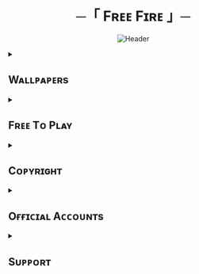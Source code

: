 <h1 align="center">
    ─「 Fʀᴇᴇ Fɪʀᴇ 」─
</h1>
<div align="center">

![Header](https://github.com/AL3X-Github/FreeFire/blob/main/Resources/Header.png)

</div>

<details>
<summary><h2><b>Wᴀʟʟᴘᴀᴘᴇʀs</b></h2></summary>

<details>
ㅤ<summary><h3>Aʟʟ</h3></summary>
  
 > Just Tap To Download.

![1](https://freefiremobile-a.akamaihd.net/common/web_event/official2.ff.garena.all/img/20228/0e89beb84e7215a668631021ec47b2a3.jpg)

![2](https://freefiremobile-a.akamaihd.net/common/web_event/official2.ff.garena.all/img/20228/9d559ef5e41902ec0a58486d024f0cc2.jpg)

![3](https://freefiremobile-a.akamaihd.net/common/web_event/official2.ff.garena.all/img/20228/05d080ad04933bb7df903fe8b71b4c5b.jpg)

![4](https://freefiremobile-a.akamaihd.net/common/web_event/official2.ff.garena.all/img/20228/4660cdb1313984fb9ae2e593e51578ee.jpg)

![5](https://freefiremobile-a.akamaihd.net/common/web_event/official2.ff.garena.all/img/20228/afb93df893e61e08cf5d6be605d5df18.jpg)

![6](https://freefiremobile-a.akamaihd.net/common/web_event/official2.ff.garena.all/img/20228/496b4ee86871c4873fc1fa41b8bf53b4.jpg)

![FF](https://freefiremobile-a.akamaihd.net/common/web_event/official2.ff.garena.all/img/20228/fb6310a37c83359441f919ea82cf94d0.jpg)

![7](https://freefiremobile-a.akamaihd.net/common/web_event/official2.ff.garena.all/img/20228/944f7fd2fb428f2f9fc66934a077b21d.jpg)

![8](https://freefiremobile-a.akamaihd.net/common/web_event/official2.ff.garena.all/img/20228/890eb934584eb4ab345ed28f6a2465d1.jpg)

![9](https://freefiremobile-a.akamaihd.net/common/web_event/official2.ff.garena.all/img/20228/6b21be99d9101e7b53dc31c426496d74.jpg)

![10](https://freefiremobile-a.akamaihd.net/common/web_event/official2.ff.garena.all/img/20228/50d44b455b05afcf3e6c75b44d43604a.jpg)

![11](https://freefiremobile-a.akamaihd.net/common/web_event/official2.ff.garena.all/img/20228/cfdbba2383de959df30acc66ce5c0f27.jpg)

![12](https://freefiremobile-a.akamaihd.net/common/web_event/official2.ff.garena.all/img/20228/3a5e7902ba6c8bd437f3dbd9c8595720.jpg)

![13](https://freefiremobile-a.akamaihd.net/common/web_event/official2.ff.garena.all/img/20228/98726cc0c4db9604c8ebd3b22e448ad0.jpg)

![14](https://freefiremobile-a.akamaihd.net/common/web_event/official2.ff.garena.all/img/20228/c25b3b5dde32376ba74d1a16f2a497a1.jpg)

![15](https://freefiremobile-a.akamaihd.net/common/web_event/official2.ff.garena.all/img/20228/7f151167d8d7307d10504c2d6bd33e4a.jpg)

![16](https://freefiremobile-a.akamaihd.net/common/web_event/official2.ff.garena.all/img/20228/6f9a5fac7a6946d2d7fdf52fb61bebdc.jpg)

![17](https://freefiremobile-a.akamaihd.net/common/web_event/official2.ff.garena.all/img/20228/841d36cd54abf477d1e7ba60607e82e1.jpg)

![18](https://freefiremobile-a.akamaihd.net/common/web_event/official2.ff.garena.all/img/20228/8acf58d4741c9d63588bf0f69da31ea5.jpg)

![19](https://freefiremobile-a.akamaihd.net/common/web_event/official2.ff.garena.all/img/20228/eb1df6b57997fec0c4ec81648e744db2.jpg)

![20](https://freefiremobile-a.akamaihd.net/common/web_event/official2.ff.garena.all/img/20228/4a9a7338a467308315401ac84e77d782.jpg)

![21](https://freefiremobile-a.akamaihd.net/common/web_event/official2.ff.garena.all/img/20228/d9a9d90872601093a2a8d721e07b3ecc.jpg)

![22](https://freefiremobile-a.akamaihd.net/common/web_event/official2.ff.garena.all/img/20228/720a210bffb3f344eb9fde9f01660349.jpg)

![23](https://freefiremobile-a.akamaihd.net/common/web_event/official2.ff.garena.all/img/20228/df763ed6b8aa1e92b22d52920c6f02d5.jpg)

![24](https://freefiremobile-a.akamaihd.net/common/web_event/official2.ff.garena.all/img/20228/a2c7b63b4eb1f42670ab71b9a8bfdeb4.jpg)

![25](https://freefiremobile-a.akamaihd.net/common/web_event/official2.ff.garena.all/img/20228/6feede3ed3f88a1b734afeb968c7f79d.jpg)

![26](https://freefiremobile-a.akamaihd.net/common/web_event/official2.ff.garena.all/img/20228/580651e41dc04acd8d5ebde7dd195b5b.jpg)

![27](https://freefiremobile-a.akamaihd.net/common/web_event/official2.ff.garena.all/img/20228/0d427aa03c396a5b24d83c98952477c7.jpg)

![28](https://freefiremobile-a.akamaihd.net/common/web_event/official2.ff.garena.all/img/20228/d2d7506204b1a48c96431972317f65fd.jpg)

![29](https://freefiremobile-a.akamaihd.net/common/web_event/official2.ff.garena.all/img/20228/2a5625ae7c80d8f96a07fbb77dabacf1.jpg)

![30](https://freefiremobile-a.akamaihd.net/common/web_event/official2.ff.garena.all/img/20228/b8e115f711db784d4642faa190743843.jpg)

![31](https://freefiremobile-a.akamaihd.net/common/web_event/official2.ff.garena.all/img/20228/ce175bb3aa92b876fa979fdb26568134.jpg)

![32](https://freefiremobile-a.akamaihd.net/common/web_event/official2.ff.garena.all/img/20228/d0ce53bd10add290b7829d05112d0b59.jpg)

![33](https://freefiremobile-a.akamaihd.net/common/web_event/official2.ff.garena.all/img/20228/42e3bbf28d6eabc1acde958b950e9460.jpg)

![34](https://freefiremobile-a.akamaihd.net/common/web_event/official2.ff.garena.all/img/20228/b6adf3b3f08505ad211054167003a35c.jpg)

![35](https://freefiremobile-a.akamaihd.net/common/web_event/official2.ff.garena.all/img/20228/074b934851d22c4acf4c9158385a9069.jpg)

![36](https://freefiremobile-a.akamaihd.net/common/web_event/official2.ff.garena.all/img/20228/5f8e31182553d975284bc213280324b4.jpg)

![37](https://freefiremobile-a.akamaihd.net/common/web_event/official2.ff.garena.all/img/20228/1add22f1662299b1b00eee2078eb82c7.jpg)

![38](https://freefiremobile-a.akamaihd.net/common/web_event/official2.ff.garena.all/img/20228/b5bff60b2f9ad3364505580ac32bdca2.jpg)

![39](https://freefiremobile-a.akamaihd.net/common/web_event/official2.ff.garena.all/img/20228/b610b908f26c8cd93aca309e0606d96f.jpg)

![40](https://freefiremobile-a.akamaihd.net/common/web_event/official2.ff.garena.all/img/20228/f451dcd90dc130931fbb201b6b69b261.jpg)

![41](https://freefiremobile-a.akamaihd.net/common/web_event/official2.ff.garena.all/img/20228/92a97b2e8d7d1239486c745ba70ef056.jpg)

![42](https://freefiremobile-a.akamaihd.net/common/web_event/official2.ff.garena.all/img/20228/c1f397ad10bbc2b37221cc95c3f47107.jpg)

![43](https://freefiremobile-a.akamaihd.net/common/web_event/official2.ff.garena.all/img/20228/afd02d0ba721901cd02d4e1182b93387.jpg)

![44](https://freefiremobile-a.akamaihd.net/common/web_event/official2.ff.garena.all/img/20228/5b02a3fe8f0284f75c57c60040f2a114.jpg)

![45](https://freefiremobile-a.akamaihd.net/common/web_event/official2.ff.garena.all/img/20228/12cd05121afaf29fa1131dd1ab167f17.jpg)

![46](https://freefiremobile-a.akamaihd.net/common/web_event/official2.ff.garena.all/img/20228/18fc9b82a6abcfc34e090b103c9037a6.jpg)

![47](https://freefiremobile-a.akamaihd.net/common/web_event/official2.ff.garena.all/img/20228/cae4ecdc06af2cc848267723d8a215d2.jpg)

![48](https://freefiremobile-a.akamaihd.net/common/web_event/official2.ff.garena.all/img/20228/5c208e875e7f0bc2f5aa6f10758dc959.jpg)

![49](https://freefiremobile-a.akamaihd.net/common/web_event/official2.ff.garena.all/img/20228/e40c83fbf6919bbe4924e0850d94de70.jpg)

![50](https://freefiremobile-a.akamaihd.net/common/web_event/official2.ff.garena.all/img/20228/daddae5616fcf8746ff93d9c354ac7b8.jpg)

![51](https://freefiremobile-a.akamaihd.net/common/web_event/official2.ff.garena.all/img/20228/704fd43a3408e6c3e1dfe7624438d2aa.jpg)

![52](https://freefiremobile-a.akamaihd.net/common/web_event/official2.ff.garena.all/img/20228/db84d0f48bdd872be178dfae125d4052.jpg)

![53](https://freefiremobile-a.akamaihd.net/common/web_event/official2.ff.garena.all/img/20228/9c0b0c80417a07c1efdbc443108b9bc1.jpg)

![54](https://freefiremobile-a.akamaihd.net/common/web_event/official2.ff.garena.all/img/20228/44ee880456552010c41ebcc18db630ce.jpg)

![55](https://freefiremobile-a.akamaihd.net/common/web_event/official2.ff.garena.all/img/20228/10d6fdf18aa52f47ddfd2f73a838f911.jpg)

![56](https://freefiremobile-a.akamaihd.net/common/web_event/official2.ff.garena.all/img/20228/ed5201b0e0c2b1d4a4a5e0d3aa75b41c.jpg)

![57](https://freefiremobile-a.akamaihd.net/common/web_event/official2.ff.garena.all/img/20228/825ecb847d272fe766ae1fbc4d1d195f.jpg)

![58](https://freefiremobile-a.akamaihd.net/common/web_event/official2.ff.garena.all/img/20228/d1dc248740a4da7016743ba1a39b142c.jpg)

![58](https://freefiremobile-a.akamaihd.net/common/web_event/official2.ff.garena.all/img/20228/693bd40ecf3641836110ab5737a2154d.jpg)

![59](https://freefiremobile-a.akamaihd.net/common/web_event/official2.ff.garena.all/img/20228/6e1e065b462ba60e9a36f82dca81df32.jpg)

![60](https://freefiremobile-a.akamaihd.net/common/web_event/official2.ff.garena.all/img/20228/a11e5cbf5a11deb3c8a009dadfc14c43.jpg)

![61](https://freefiremobile-a.akamaihd.net/common/web_event/official2.ff.garena.all/img/20228/6d6c5ada50a173ebc5715b047bb56ee3.jpg)

![62](https://freefiremobile-a.akamaihd.net/common/web_event/official2.ff.garena.all/img/20228/3e2dda72d2ee9e021cc4ca1ae66f181d.jpg)

![63](https://freefiremobile-a.akamaihd.net/common/web_event/official2.ff.garena.all/img/20228/6cc21cfca45ef5b1d4cbe04fef6be591.jpg)

![64](https://freefiremobile-a.akamaihd.net/common/web_event/official2.ff.garena.all/img/20228/cd8eb521baee5018ce77a1a3d9c5e535.jpg)

![65](https://freefiremobile-a.akamaihd.net/common/web_event/official2.ff.garena.all/img/20228/490f9af361e362c0949a6d52b3c853f6.jpg)

![66](https://freefiremobile-a.akamaihd.net/common/web_event/official2.ff.garena.all/img/20228/0b6daf755cf989cdbdca3b697dc08e6e.jpg)

![67](https://freefiremobile-a.akamaihd.net/common/web_event/official2.ff.garena.all/img/20228/b1b8a60daf685a2a9349be9fdb8f086e.jpg)

![68](https://freefiremobile-a.akamaihd.net/common/web_event/official2.ff.garena.all/img/20228/0c2969c2ee121d430927f717f5ec4e60.jpg)

![69](https://freefiremobile-a.akamaihd.net/common/web_event/official2.ff.garena.all/img/20228/a06c0ed254f39fe9ec2e42b16e2b52d3.jpg)

![70](https://freefiremobile-a.akamaihd.net/common/web_event/official2.ff.garena.all/img/20228/5495adf675e9517d4b6845ffcbe30d8d.jpg)

![71](https://freefiremobile-a.akamaihd.net/common/web_event/official2.ff.garena.all/img/20228/d58f1d59681e9a14fda480a9d1ed825b.jpg)

![72](https://freefiremobile-a.akamaihd.net/common/web_event/official2.ff.garena.all/img/20228/2948c5440dc5819d97df46c0946fde1d.jpg)

![73](https://freefiremobile-a.akamaihd.net/common/web_event/official2.ff.garena.all/img/20228/a2d2f5e1d8967c5aea7bf74e7b19feb5.jpg)

![74](https://freefiremobile-a.akamaihd.net/common/web_event/official2.ff.garena.all/img/20228/c183eba8545abc233e07edce55dcfa1a.jpg)

![75](https://freefiremobile-a.akamaihd.net/common/web_event/official2.ff.garena.all/img/20228/288ec59b827435d1b2e8ad5975a7f49d.jpg)

![76](https://freefiremobile-a.akamaihd.net/common/web_event/official2.ff.garena.all/img/20228/8385524ac8d5588e0d10969a41c489ca.jpg)

![77](https://freefiremobile-a.akamaihd.net/common/web_event/official2.ff.garena.all/img/20228/cde115acaef6bdb979e2e6ba2065570d.jpg)

![78](https://freefiremobile-a.akamaihd.net/common/web_event/official2.ff.garena.all/img/20228/effe8c24ff80dde36b7b6774430e3274.jpg)

![79](https://freefiremobile-a.akamaihd.net/common/web_event/official2.ff.garena.all/img/20228/3b3adb490bbe0ac079abce8d89b47bbf.jpg)

![80](https://freefiremobile-a.akamaihd.net/common/web_event/official2.ff.garena.all/img/20228/dc7add99652df622f59e610119798235.jpg)

![81](https://freefiremobile-a.akamaihd.net/common/web_event/official2.ff.garena.all/img/20228/ca757d0d75e854e0a76a48dbd39d01f9.jpg)

![82](https://freefiremobile-a.akamaihd.net/common/web_event/official2.ff.garena.all/img/20228/b99d65dccbbccbdd4397adf7c01b912e.jpg)

![83](https://freefiremobile-a.akamaihd.net/common/web_event/official2.ff.garena.all/img/20228/8bba070572554afd0bc782e8428107e5.jpg)

![84](https://freefiremobile-a.akamaihd.net/common/web_event/official2.ff.garena.all/img/20228/6418cde63d88b11d80ed2b90e4797038.jpg)

![85](https://freefiremobile-a.akamaihd.net/common/web_event/official2.ff.garena.all/img/20228/64281bb407fb8b2321a48ee35f487f07.jpg)

![86](https://freefiremobile-a.akamaihd.net/common/web_event/official2.ff.garena.all/img/20228/63b4b6a53c2aaf2aee801591afadeb88.jpg)

![87](https://freefiremobile-a.akamaihd.net/common/web_event/official2.ff.garena.all/img/20228/049cf13ba1576679c4b194e80c4232f1.jpg)

![88](https://freefiremobile-a.akamaihd.net/common/web_event/official2.ff.garena.all/img/20228/d575b3a0640148dc311b0846630cbf89.jpg)

![89](https://freefiremobile-a.akamaihd.net/common/web_event/official2.ff.garena.all/img/20228/0b61217ffffb6a196c3f279c2f456727.jpg)

![90](https://freefiremobile-a.akamaihd.net/common/web_event/official2.ff.garena.all/img/20228/a4155d02abfc86a366e925de96c2cb7c.jpg)

![91](https://freefiremobile-a.akamaihd.net/common/web_event/official2.ff.garena.all/img/20228/57e140de6b5df633f1521f48c74241e9.jpg)

![92](https://freefiremobile-a.akamaihd.net/common/web_event/official2.ff.garena.all/img/20228/15c17e987f64832c9e45a11e68787729.jpg)

![93](https://freefiremobile-a.akamaihd.net/common/web_event/official2.ff.garena.all/img/20228/9cc145e4c7b8f09eed409a42a8b4cbd5.jpg)

![94](https://freefiremobile-a.akamaihd.net/common/web_event/official2.ff.garena.all/img/20228/673038b6746c369d920563e8e684c265.jpg)

![95](https://freefiremobile-a.akamaihd.net/common/web_event/official2.ff.garena.all/img/20228/b29cab76cdbdd17117ef0cdbe3c92505.jpg)

![96](https://freefiremobile-a.akamaihd.net/common/web_event/official2.ff.garena.all/img/20228/90566c8bb5eb22399166a664af580d69.jpg)

![97](https://freefiremobile-a.akamaihd.net/common/web_event/official2.ff.garena.all/img/20228/b935180283e31b532bcd340c73d65aa5.jpg)

![98](https://dl.dir.freefiremobile.com/common/web_event/official2.ff.garena.all/202210/1d68690f83e064e6d8d5ac469ba45d96.jpg)

![99](https://dl.dir.freefiremobile.com/common/web_event/official2.ff.garena.all/202210/707e386428ec9f508d1d266224783d13.jpg)

![100](https://dl.dir.freefiremobile.com/common/web_event/official2.ff.garena.all/202210/12bd8e3061aa30c9136889ddaa911392.jpg)

![101](https://dl.dir.freefiremobile.com/common/web_event/official2.ff.garena.all/202210/44f1ac2aff04da455c3c3691769a8bb0.jpg)

![102](https://dl.dir.freefiremobile.com/common/web_event/official2.ff.garena.all/202210/2dc5a62ef3664782189842aa08f205b8.jpg)

![103](https://dl.dir.freefiremobile.com/common/web_event/official2.ff.garena.all/202210/ffcec573399b9bd11dbdf12b4ac726a8.jpg)

![104](https://dl.dir.freefiremobile.com/common/web_event/official2.ff.garena.all/202210/ce4825537a9e7c4eadd9f5f1c9085922.jpg)

![105](https://dl.dir.freefiremobile.com/common/web_event/official2.ff.garena.all/202210/e205227cb10441c6e847d7cc43d6113d.jpg)

![106](https://dl.dir.freefiremobile.com/common/web_event/official2.ff.garena.all/202210/14ba3020f1a1bf8de2142925bda064d2.jpg)

![107](https://dl.dir.freefiremobile.com/common/web_event/official2.ff.garena.all/202210/b53e73bf72b408537959617f610e45bc.jpg)

![108](https://dl.dir.freefiremobile.com/common/web_event/official2.ff.garena.all/202210/399d8bcf73052c3ec7408b41043fd001.jpg)

![109](https://dl.dir.freefiremobile.com/common/web_event/official2.ff.garena.all/202210/705dac7da5777973b87d61c538c5811b.jpg)

![110](https://dl.dir.freefiremobile.com/common/web_event/official2.ff.garena.all/202210/d39941147f626d43513bf25aee5f9f4f.jpg)

![111](https://dl.dir.freefiremobile.com/common/web_event/official2.ff.garena.all/202210/f411220e9991a9136dac24efce084aa9.jpg)

![112](https://dl.dir.freefiremobile.com/common/web_event/official2.ff.garena.all/202210/217caa1f9379136315d0d3f801648b77.jpg)

![113](https://dl.dir.freefiremobile.com/common/web_event/official2.ff.garena.all/202210/00d82c61db6d798e6be806ca858870ef.jpg)

![114](https://dl.dir.freefiremobile.com/common/web_event/official2.ff.garena.all/202210/1fd380549b5ac6cd90bd94bd36741aa8.jpg)

![115](https://dl.dir.freefiremobile.com/common/web_event/official2.ff.garena.all/202210/526ab8efaf60be59ccf03e314e019a3a.jpg)

![116](https://dl.dir.freefiremobile.com/common/web_event/official2.ff.garena.all/202210/87904deacf9b547a95f019e0a322152a.jpg)

![117](https://dl.dir.freefiremobile.com/common/web_event/official2.ff.garena.all/202210/ad657d3c009adbd73302a6603e6ae6d5.jpg)

![118](https://dl.dir.freefiremobile.com/common/web_event/official2.ff.garena.all/202210/1e84951ea4e43a94485c30851c151ad2.jpg)

</details>

<details>
ㅤ<summary><h3>Fʀᴇᴇ Fɪʀᴇ Oʀɪɢɪɴᴀʟ</h3></summary>

 > Just Tap To Download.

![1](https://dl.dir.freefiremobile.com/common/web_event/official2.ff.garena.all/202210/1e84951ea4e43a94485c30851c151ad2.jpg)

![2](https://dl.dir.freefiremobile.com/common/web_event/official2.ff.garena.all/202210/ad657d3c009adbd73302a6603e6ae6d5.jpg)

![3](https://dl.dir.freefiremobile.com/common/web_event/official2.ff.garena.all/202210/87904deacf9b547a95f019e0a322152a.jpg)

![4](https://dl.dir.freefiremobile.com/common/web_event/official2.ff.garena.all/202210/526ab8efaf60be59ccf03e314e019a3a.jpg)

![5](https://dl.dir.freefiremobile.com/common/web_event/official2.ff.garena.all/202210/1fd380549b5ac6cd90bd94bd36741aa8.jpg)

![6](https://dl.dir.freefiremobile.com/common/web_event/official2.ff.garena.all/202210/00d82c61db6d798e6be806ca858870ef.jpg)

![7](https://dl.dir.freefiremobile.com/common/web_event/official2.ff.garena.all/202210/217caa1f9379136315d0d3f801648b77.jpg)

![8](https://dl.dir.freefiremobile.com/common/web_event/official2.ff.garena.all/202210/f411220e9991a9136dac24efce084aa9.jpg)

![9](https://dl.dir.freefiremobile.com/common/web_event/official2.ff.garena.all/202210/d39941147f626d43513bf25aee5f9f4f.jpg)

![10](https://dl.dir.freefiremobile.com/common/web_event/official2.ff.garena.all/202210/705dac7da5777973b87d61c538c5811b.jpg)

![11](https://dl.dir.freefiremobile.com/common/web_event/official2.ff.garena.all/202210/399d8bcf73052c3ec7408b41043fd001.jpg)

![12](https://dl.dir.freefiremobile.com/common/web_event/official2.ff.garena.all/202210/b53e73bf72b408537959617f610e45bc.jpg)

![13](https://dl.dir.freefiremobile.com/common/web_event/official2.ff.garena.all/202210/14ba3020f1a1bf8de2142925bda064d2.jpg)

![14](https://dl.dir.freefiremobile.com/common/web_event/official2.ff.garena.all/202210/e205227cb10441c6e847d7cc43d6113d.jpg)

![15](https://dl.dir.freefiremobile.com/common/web_event/official2.ff.garena.all/202210/ce4825537a9e7c4eadd9f5f1c9085922.jpg)

![16](https://dl.dir.freefiremobile.com/common/web_event/official2.ff.garena.all/202210/ffcec573399b9bd11dbdf12b4ac726a8.jpg)

![17](https://dl.dir.freefiremobile.com/common/web_event/official2.ff.garena.all/202210/2dc5a62ef3664782189842aa08f205b8.jpg)

![18](https://dl.dir.freefiremobile.com/common/web_event/official2.ff.garena.all/202210/44f1ac2aff04da455c3c3691769a8bb0.jpg)

![19](https://dl.dir.freefiremobile.com/common/web_event/official2.ff.garena.all/202210/12bd8e3061aa30c9136889ddaa911392.jpg)

![20](https://dl.dir.freefiremobile.com/common/web_event/official2.ff.garena.all/202210/707e386428ec9f508d1d266224783d13.jpg)

![21](https://dl.dir.freefiremobile.com/common/web_event/official2.ff.garena.all/202210/1d68690f83e064e6d8d5ac469ba45d96.jpg)

![22](https://freefiremobile-a.akamaihd.net/common/web_event/official2.ff.garena.all/img/20228/b935180283e31b532bcd340c73d65aa5.jpg)

![23](https://freefiremobile-a.akamaihd.net/common/web_event/official2.ff.garena.all/img/20228/90566c8bb5eb22399166a664af580d69.jpg)

![24](https://freefiremobile-a.akamaihd.net/common/web_event/official2.ff.garena.all/img/20228/b29cab76cdbdd17117ef0cdbe3c92505.jpg)

![25](https://freefiremobile-a.akamaihd.net/common/web_event/official2.ff.garena.all/img/20228/673038b6746c369d920563e8e684c265.jpg)

![26](https://freefiremobile-a.akamaihd.net/common/web_event/official2.ff.garena.all/img/20228/9cc145e4c7b8f09eed409a42a8b4cbd5.jpg)

![27](https://freefiremobile-a.akamaihd.net/common/web_event/official2.ff.garena.all/img/20228/15c17e987f64832c9e45a11e68787729.jpg)

![28](https://freefiremobile-a.akamaihd.net/common/web_event/official2.ff.garena.all/img/20228/57e140de6b5df633f1521f48c74241e9.jpg)

![29](https://freefiremobile-a.akamaihd.net/common/web_event/official2.ff.garena.all/img/20228/a4155d02abfc86a366e925de96c2cb7c.jpg)

![30](https://freefiremobile-a.akamaihd.net/common/web_event/official2.ff.garena.all/img/20228/0b61217ffffb6a196c3f279c2f456727.jpg)

![31](https://freefiremobile-a.akamaihd.net/common/web_event/official2.ff.garena.all/img/20228/d575b3a0640148dc311b0846630cbf89.jpg)

![32](https://freefiremobile-a.akamaihd.net/common/web_event/official2.ff.garena.all/img/20228/049cf13ba1576679c4b194e80c4232f1.jpg)

![33](https://freefiremobile-a.akamaihd.net/common/web_event/official2.ff.garena.all/img/20228/63b4b6a53c2aaf2aee801591afadeb88.jpg)

![34](https://freefiremobile-a.akamaihd.net/common/web_event/official2.ff.garena.all/img/20228/64281bb407fb8b2321a48ee35f487f07.jpg)

![35](https://freefiremobile-a.akamaihd.net/common/web_event/official2.ff.garena.all/img/20228/6418cde63d88b11d80ed2b90e4797038.jpg)

![36](https://freefiremobile-a.akamaihd.net/common/web_event/official2.ff.garena.all/img/20228/8bba070572554afd0bc782e8428107e5.jpg)

![37](https://freefiremobile-a.akamaihd.net/common/web_event/official2.ff.garena.all/img/20228/b99d65dccbbccbdd4397adf7c01b912e.jpg)

![38](https://freefiremobile-a.akamaihd.net/common/web_event/official2.ff.garena.all/img/20228/ca757d0d75e854e0a76a48dbd39d01f9.jpg)

![39](https://freefiremobile-a.akamaihd.net/common/web_event/official2.ff.garena.all/img/20228/dc7add99652df622f59e610119798235.jpg)

![40](https://freefiremobile-a.akamaihd.net/common/web_event/official2.ff.garena.all/img/20228/3b3adb490bbe0ac079abce8d89b47bbf.jpg)

![41](https://freefiremobile-a.akamaihd.net/common/web_event/official2.ff.garena.all/img/20228/effe8c24ff80dde36b7b6774430e3274.jpg)

![42](https://freefiremobile-a.akamaihd.net/common/web_event/official2.ff.garena.all/img/20228/cde115acaef6bdb979e2e6ba2065570d.jpg)

![43](https://freefiremobile-a.akamaihd.net/common/web_event/official2.ff.garena.all/img/20228/8385524ac8d5588e0d10969a41c489ca.jpg)

![44](https://freefiremobile-a.akamaihd.net/common/web_event/official2.ff.garena.all/img/20228/288ec59b827435d1b2e8ad5975a7f49d.jpg)

![45](https://freefiremobile-a.akamaihd.net/common/web_event/official2.ff.garena.all/img/20228/c183eba8545abc233e07edce55dcfa1a.jpg)

![46](https://freefiremobile-a.akamaihd.net/common/web_event/official2.ff.garena.all/img/20228/a2d2f5e1d8967c5aea7bf74e7b19feb5.jpg)

![47](https://freefiremobile-a.akamaihd.net/common/web_event/official2.ff.garena.all/img/20228/2948c5440dc5819d97df46c0946fde1d.jpg)

![48](https://freefiremobile-a.akamaihd.net/common/web_event/official2.ff.garena.all/img/20228/d58f1d59681e9a14fda480a9d1ed825b.jpg)

![49](https://freefiremobile-a.akamaihd.net/common/web_event/official2.ff.garena.all/img/20228/5495adf675e9517d4b6845ffcbe30d8d.jpg)

![50](https://freefiremobile-a.akamaihd.net/common/web_event/official2.ff.garena.all/img/20228/a06c0ed254f39fe9ec2e42b16e2b52d3.jpg)

![51](https://freefiremobile-a.akamaihd.net/common/web_event/official2.ff.garena.all/img/20228/0c2969c2ee121d430927f717f5ec4e60.jpg)

![52](https://freefiremobile-a.akamaihd.net/common/web_event/official2.ff.garena.all/img/20228/b1b8a60daf685a2a9349be9fdb8f086e.jpg)

![53](https://freefiremobile-a.akamaihd.net/common/web_event/official2.ff.garena.all/img/20228/0b6daf755cf989cdbdca3b697dc08e6e.jpg)

![54](https://freefiremobile-a.akamaihd.net/common/web_event/official2.ff.garena.all/img/20228/490f9af361e362c0949a6d52b3c853f6.jpg)

![55](https://freefiremobile-a.akamaihd.net/common/web_event/official2.ff.garena.all/img/20228/6cc21cfca45ef5b1d4cbe04fef6be591.jpg)

![56](https://freefiremobile-a.akamaihd.net/common/web_event/official2.ff.garena.all/img/20228/3e2dda72d2ee9e021cc4ca1ae66f181d.jpg)

![57](https://freefiremobile-a.akamaihd.net/common/web_event/official2.ff.garena.all/img/20228/6d6c5ada50a173ebc5715b047bb56ee3.jpg)

![58](https://freefiremobile-a.akamaihd.net/common/web_event/official2.ff.garena.all/img/20228/a11e5cbf5a11deb3c8a009dadfc14c43.jpg)

![59](https://freefiremobile-a.akamaihd.net/common/web_event/official2.ff.garena.all/img/20228/6e1e065b462ba60e9a36f82dca81df32.jpg)

![60](https://freefiremobile-a.akamaihd.net/common/web_event/official2.ff.garena.all/img/20228/1cf257aea3117a9dff9cb3bd1a0c6a55.jpg)

![61](https://freefiremobile-a.akamaihd.net/common/web_event/official2.ff.garena.all/img/20228/ecf7482d5d6d2569ffebee8ff7f4f952.jpg)

![62](https://freefiremobile-a.akamaihd.net/common/web_event/official2.ff.garena.all/img/20228/58edc2a3495368d119c00f5fdcadf793.jpg)

![63](https://freefiremobile-a.akamaihd.net/common/web_event/official2.ff.garena.all/img/20228/d01b3283546ae4eee95dd6a2cf0171d4.jpg)

![64](https://freefiremobile-a.akamaihd.net/common/web_event/official2.ff.garena.all/img/20228/d176098025ed1eed053c6a6e55796f03.jpg)

![65](https://freefiremobile-a.akamaihd.net/common/web_event/official2.ff.garena.all/img/20228/982b0fd35d4e131e523ed136a4e0b3a9.jpg)

![66](https://freefiremobile-a.akamaihd.net/common/web_event/official2.ff.garena.all/img/20228/9889d6244e87be55b1e6ed60ee5af24e.jpg)

![67](https://freefiremobile-a.akamaihd.net/common/web_event/official2.ff.garena.all/img/20228/c56254229276f9649b87bebbdec141a4.jpg)

![68](https://freefiremobile-a.akamaihd.net/common/web_event/official2.ff.garena.all/img/20228/feb3ebac60a0d4394f400c94ae0ee445.jpg)

![69](https://freefiremobile-a.akamaihd.net/common/web_event/official2.ff.garena.all/img/20228/84f8fe626c8f95e2a6bb9240affb1954.jpg)

![70](https://freefiremobile-a.akamaihd.net/common/web_event/official2.ff.garena.all/img/20228/b9b584b29326ac495b9a8e75b13efb84.jpg)

![71](https://freefiremobile-a.akamaihd.net/common/web_event/official2.ff.garena.all/img/20228/497338b5edc021a8ec7f74fa37922947.jpg)

![72](https://freefiremobile-a.akamaihd.net/common/web_event/official2.ff.garena.all/img/20228/9e7e96b19f4410c348d1372874a17aaa.jpg)

![73](https://freefiremobile-a.akamaihd.net/common/web_event/official2.ff.garena.all/img/20228/735b1d209f95e3054408706748a66c7f.jpg)

![74](https://freefiremobile-a.akamaihd.net/common/web_event/official2.ff.garena.all/img/20228/eb98eecddee6e2a883cd798b8f9ae9be.jpg)

![75](https://freefiremobile-a.akamaihd.net/common/web_event/official2.ff.garena.all/img/20228/5e006051dacdfa66c9fac02a0dcf4501.jpg)

![76](https://freefiremobile-a.akamaihd.net/common/web_event/official2.ff.garena.all/img/20228/34b22e4e1f3064fc3b3785a953ff7d9c.jpg)

![77](https://freefiremobile-a.akamaihd.net/common/web_event/official2.ff.garena.all/img/20228/167fbbbabb963c40350c6e7c0f175651.jpg)

![78](https://freefiremobile-a.akamaihd.net/common/web_event/official2.ff.garena.all/img/20228/40dc8cf32e993a0053d20583dae72f11.jpg)

![79](https://freefiremobile-a.akamaihd.net/common/web_event/official2.ff.garena.all/img/20228/cc2076c0227b77ab0b5304a60a058286.jpg)

![80](https://freefiremobile-a.akamaihd.net/common/web_event/official2.ff.garena.all/img/20228/6dcf0ce00f9327e8ae443952de48e07b.jpg)

![81](https://freefiremobile-a.akamaihd.net/common/web_event/official2.ff.garena.all/img/20228/9d6229239272b2e787a74b50103eddbe.jpg)

![82](https://freefiremobile-a.akamaihd.net/common/web_event/official2.ff.garena.all/img/20228/0c3ebadc484a69a462802f9bfdbd8284.jpg)

![83](https://freefiremobile-a.akamaihd.net/common/web_event/official2.ff.garena.all/img/20228/585d0f6c24c6e3f516fab5d9ed41abf7.jpg)

![84](https://freefiremobile-a.akamaihd.net/common/web_event/official2.ff.garena.all/img/20228/59ac9c9f8e3bb40bed0af033d0d0e4da.jpg)

![85](https://freefiremobile-a.akamaihd.net/common/web_event/official2.ff.garena.all/img/20228/2576cb59d5986c1ff3cb087ae29f799a.jpg)

![86](https://freefiremobile-a.akamaihd.net/common/web_event/official2.ff.garena.all/img/20228/1da239874fa33846169b124f1373aec3.jpg)

![87](https://freefiremobile-a.akamaihd.net/common/web_event/official2.ff.garena.all/img/20228/e1f5a2b0606c102bb8a60e697a8f30a4.jpg)

![88](https://freefiremobile-a.akamaihd.net/common/web_event/official2.ff.garena.all/img/20228/66db735350ad088bf12d1a1f5ce3f124.jpg)

![89](https://freefiremobile-a.akamaihd.net/common/web_event/official2.ff.garena.all/img/20228/f2355abcaa1ca96a7b16d322c8aabea9.jpg)

![90](https://freefiremobile-a.akamaihd.net/common/web_event/official2.ff.garena.all/img/20228/4c87acb3b97c65a5e873c49f0b6e2f82.jpg)

![91](https://freefiremobile-a.akamaihd.net/common/web_event/official2.ff.garena.all/img/20228/035a36f8058fae180677ee5f50c545fb.jpg)

![92](https://freefiremobile-a.akamaihd.net/common/web_event/official2.ff.garena.all/img/20228/a6a37c2bb09a4f7797e82288b26c8488.jpg)

![93](https://freefiremobile-a.akamaihd.net/common/web_event/official2.ff.garena.all/img/20228/70b6d3962f287510ba2c8522479a8c97.jpg)

![94](https://freefiremobile-a.akamaihd.net/common/web_event/official2.ff.garena.all/img/20228/0bd35071388856fc70e130552014bffe.jpg)

![95](https://freefiremobile-a.akamaihd.net/common/web_event/official2.ff.garena.all/img/20228/0deefe2015e36f66adb5df24a9bc345f.jpg)

![96](https://freefiremobile-a.akamaihd.net/common/web_event/official2.ff.garena.all/img/20228/adf6fd6e7fc49792b4583940b8d4a31f.jpg)

![97](https://freefiremobile-a.akamaihd.net/common/web_event/official2.ff.garena.all/img/20228/eb84dd883554c85d5d0ff23329354792.jpg)

![98](https://freefiremobile-a.akamaihd.net/common/web_event/official2.ff.garena.all/img/20228/c86473b7843681715838797ddb1ccc49.jpg)

![99](https://freefiremobile-a.akamaihd.net/common/web_event/official2.ff.garena.all/img/20228/a78017386c59977b45607e672a65a23e.jpg)

![100](https://freefiremobile-a.akamaihd.net/common/web_event/official2.ff.garena.all/img/20228/fc3830b53752574637cd226b4ece099c.jpg)

![101](https://freefiremobile-a.akamaihd.net/common/web_event/official2.ff.garena.all/img/20228/6ad2a7e10c286c79d699284b210cceab.jpg)

![102](https://freefiremobile-a.akamaihd.net/common/web_event/official2.ff.garena.all/img/20228/d5048def0429a0820f2acc61a8af9df4.jpg)

![103](https://freefiremobile-a.akamaihd.net/common/web_event/official2.ff.garena.all/img/20228/8296446fad61d51f0df58c1c85250afb.jpg)

![104](https://freefiremobile-a.akamaihd.net/common/web_event/official2.ff.garena.all/img/20228/b59f02edf1d8a8ce197fe77c6b753b98.jpg)

![105](https://freefiremobile-a.akamaihd.net/common/web_event/official2.ff.garena.all/img/20228/b256367962c4dd22384c89a73c6de3d5.jpg)

![106](https://freefiremobile-a.akamaihd.net/common/web_event/official2.ff.garena.all/img/20228/9271bbc5450e84687d0697343a001d49.jpg)

![107](https://freefiremobile-a.akamaihd.net/common/web_event/official2.ff.garena.all/img/20228/0aaac843f480d754a914bb619338175f.jpg)

![108](https://freefiremobile-a.akamaihd.net/common/web_event/official2.ff.garena.all/img/20228/b0a94705cc325ab705f1b656d298d9ba.jpg)

![109](https://freefiremobile-a.akamaihd.net/common/web_event/official2.ff.garena.all/img/20228/034683d6b35bb3f56f6faeba3f9c4244.jpg)

![110](https://freefiremobile-a.akamaihd.net/common/web_event/official2.ff.garena.all/img/20228/c82f30f18709b176527bf5eb5fda2d85.jpg)

![111](https://freefiremobile-a.akamaihd.net/common/web_event/official2.ff.garena.all/img/20228/bc081988729268e96226d7b9a83b23ff.jpg)

![112](https://freefiremobile-a.akamaihd.net/common/web_event/official2.ff.garena.all/img/20228/c0c3569bf3d36879a444c63da8d3c135.jpg)

![113](https://freefiremobile-a.akamaihd.net/common/web_event/official2.ff.garena.all/img/20228/66a2c9d1aaffbc15ab45f8aed10184e4.jpg)

![114](https://freefiremobile-a.akamaihd.net/common/web_event/official2.ff.garena.all/img/20228/2407cc818fe5a08fc8d6153ffe26ea7f.jpg)

![115](https://freefiremobile-a.akamaihd.net/common/web_event/official2.ff.garena.all/img/20228/05e8e77dcb3d87e3e8e4dbcafc2496ea.jpg)

![116](https://freefiremobile-a.akamaihd.net/common/web_event/official2.ff.garena.all/img/20228/7a0abd18cb47036c7776984432099757.jpg)

![117](https://freefiremobile-a.akamaihd.net/common/web_event/official2.ff.garena.all/img/20228/6276bbea9f72c8b2cb7f12709a413fe8.jpg)

![118](https://freefiremobile-a.akamaihd.net/common/web_event/official2.ff.garena.all/img/20228/c760e31748a0264e5ba3aa5395195b30.jpg)

![119](https://freefiremobile-a.akamaihd.net/common/web_event/official2.ff.garena.all/img/20228/27b1488da4b4e3ea559318f7e332ff20.jpg)

![120](https://freefiremobile-a.akamaihd.net/common/web_event/official2.ff.garena.all/img/20228/ac969714a54dd56a3c161affa10d2d89.jpg)

![121](https://freefiremobile-a.akamaihd.net/common/web_event/official2.ff.garena.all/img/20228/8eae62b36e70e30c3afd46d87ceb9aeb.jpg)

![122](https://freefiremobile-a.akamaihd.net/common/web_event/official2.ff.garena.all/img/20228/637ebf892ed9bb5f43c3b28715b781bf.jpg)

![123](https://freefiremobile-a.akamaihd.net/common/web_event/official2.ff.garena.all/img/20228/caca4dd28295f9d2826018342924e9a2.jpg)

![124](https://freefiremobile-a.akamaihd.net/common/web_event/official2.ff.garena.all/img/20228/cdfe7ceeacfe6ab53aa974090a3c4b4f.jpg)

![125](https://freefiremobile-a.akamaihd.net/common/web_event/official2.ff.garena.all/img/20228/d7dae998ea794790bcdb13ce110337da.jpg)

![126](https://freefiremobile-a.akamaihd.net/common/web_event/official2.ff.garena.all/img/20228/76015240294d10b42d826d78de0e6e72.jpg)

![127](https://freefiremobile-a.akamaihd.net/common/web_event/official2.ff.garena.all/img/20228/694b3e9d44d639b15a71b5f81b7e1a60.jpg)

![128](https://freefiremobile-a.akamaihd.net/common/web_event/official2.ff.garena.all/img/20228/1c76023824264557e9648910240b8553.jpg)

![129](https://freefiremobile-a.akamaihd.net/common/web_event/official2.ff.garena.all/img/20228/f2bc28d6fb4199eeb132dccdd8d1cbef.jpg)

![130](https://freefiremobile-a.akamaihd.net/common/web_event/official2.ff.garena.all/img/20228/eca997db8be14cf1f096225ffc905697.jpg)

![131](https://freefiremobile-a.akamaihd.net/common/web_event/official2.ff.garena.all/img/20228/53dc8015436140d76291c3689cf2a2d0.jpg)

![132](https://freefiremobile-a.akamaihd.net/common/web_event/official2.ff.garena.all/img/20228/3b2ea91bdaa6bf73caad0c56968137ea.jpg)

![133](https://freefiremobile-a.akamaihd.net/common/web_event/official2.ff.garena.all/img/20228/ecac7cfd3b59a107999812b1e153bfa7.jpg)

![134](https://freefiremobile-a.akamaihd.net/common/web_event/official2.ff.garena.all/img/20228/265887171db5da4b29f7519bd6fdd97d.jpg)

![135](https://freefiremobile-a.akamaihd.net/common/web_event/official2.ff.garena.all/img/20228/b653486c7d13f64bed23e94b2b1c7ea4.jpg)

![136](https://freefiremobile-a.akamaihd.net/common/web_event/official2.ff.garena.all/img/20228/2fcdd1a9df18c2ebf5b5ed3f59dd4d0c.jpg)

![137](https://freefiremobile-a.akamaihd.net/common/web_event/official2.ff.garena.all/img/20228/0c23983bdcaa067070a00a02ff58a918.jpg)

![138](https://freefiremobile-a.akamaihd.net/common/web_event/official2.ff.garena.all/img/20228/cc462cfb3b73606ee09f8ce306cceeff.jpg)

![139](https://freefiremobile-a.akamaihd.net/common/web_event/official2.ff.garena.all/img/20228/48f3ec43821127c1d9c3e9e5c64edd77.jpg)

![140](https://freefiremobile-a.akamaihd.net/common/web_event/official2.ff.garena.all/img/20228/e3fa09b54ff0633a31eea22f0bb15b71.jpg)

![141](https://freefiremobile-a.akamaihd.net/common/web_event/official2.ff.garena.all/img/20228/22f2ca3216cea6e83ad63716a2846a6f.jpg)

![142](https://freefiremobile-a.akamaihd.net/common/web_event/official2.ff.garena.all/img/20228/828a21a1940635e2b12a667e5b47ebad.jpg)

![143](https://freefiremobile-a.akamaihd.net/common/web_event/official2.ff.garena.all/img/20228/79ea79e6133a1d43367b7e00cd77c6b8.jpg)

![144](https://freefiremobile-a.akamaihd.net/common/web_event/official2.ff.garena.all/img/20228/693bd40ecf3641836110ab5737a2154d.jpg)

![145](https://freefiremobile-a.akamaihd.net/common/web_event/official2.ff.garena.all/img/20228/825ecb847d272fe766ae1fbc4d1d195f.jpg)

![146](https://freefiremobile-a.akamaihd.net/common/web_event/official2.ff.garena.all/img/20228/d1dc248740a4da7016743ba1a39b142c.jpg)

![147](https://freefiremobile-a.akamaihd.net/common/web_event/official2.ff.garena.all/img/20228/ed5201b0e0c2b1d4a4a5e0d3aa75b41c.jpg)

![148](https://freefiremobile-a.akamaihd.net/common/web_event/official2.ff.garena.all/img/20228/10d6fdf18aa52f47ddfd2f73a838f911.jpg)

![149](https://freefiremobile-a.akamaihd.net/common/web_event/official2.ff.garena.all/img/20228/44ee880456552010c41ebcc18db630ce.jpg)

![150](https://freefiremobile-a.akamaihd.net/common/web_event/official2.ff.garena.all/img/20228/9c0b0c80417a07c1efdbc443108b9bc1.jpg)

![151](https://freefiremobile-a.akamaihd.net/common/web_event/official2.ff.garena.all/img/20228/db84d0f48bdd872be178dfae125d4052.jpg)

![152](https://freefiremobile-a.akamaihd.net/common/web_event/official2.ff.garena.all/img/20228/704fd43a3408e6c3e1dfe7624438d2aa.jpg)

![153](https://freefiremobile-a.akamaihd.net/common/web_event/official2.ff.garena.all/img/20228/daddae5616fcf8746ff93d9c354ac7b8.jpg)

![154](https://freefiremobile-a.akamaihd.net/common/web_event/official2.ff.garena.all/img/20228/e40c83fbf6919bbe4924e0850d94de70.jpg)

![155](https://freefiremobile-a.akamaihd.net/common/web_event/official2.ff.garena.all/img/20228/5c208e875e7f0bc2f5aa6f10758dc959.jpg)

![156](https://freefiremobile-a.akamaihd.net/common/web_event/official2.ff.garena.all/img/20228/cae4ecdc06af2cc848267723d8a215d2.jpg)

![157](https://freefiremobile-a.akamaihd.net/common/web_event/official2.ff.garena.all/img/20228/18fc9b82a6abcfc34e090b103c9037a6.jpg)

![158](https://freefiremobile-a.akamaihd.net/common/web_event/official2.ff.garena.all/img/20228/12cd05121afaf29fa1131dd1ab167f17.jpg)

![159](https://freefiremobile-a.akamaihd.net/common/web_event/official2.ff.garena.all/img/20228/5b02a3fe8f0284f75c57c60040f2a114.jpg)

![160](https://freefiremobile-a.akamaihd.net/common/web_event/official2.ff.garena.all/img/20228/afd02d0ba721901cd02d4e1182b93387.jpg)

![161](https://freefiremobile-a.akamaihd.net/common/web_event/official2.ff.garena.all/img/20228/c1f397ad10bbc2b37221cc95c3f47107.jpg)

![162](https://freefiremobile-a.akamaihd.net/common/web_event/official2.ff.garena.all/img/20228/92a97b2e8d7d1239486c745ba70ef056.jpg)

![163](https://freefiremobile-a.akamaihd.net/common/web_event/official2.ff.garena.all/img/20228/f451dcd90dc130931fbb201b6b69b261.jpg)

![164](https://freefiremobile-a.akamaihd.net/common/web_event/official2.ff.garena.all/img/20228/b610b908f26c8cd93aca309e0606d96f.jpg)

![165](https://freefiremobile-a.akamaihd.net/common/web_event/official2.ff.garena.all/img/20228/b5bff60b2f9ad3364505580ac32bdca2.jpg)

![166](https://freefiremobile-a.akamaihd.net/common/web_event/official2.ff.garena.all/img/20228/1add22f1662299b1b00eee2078eb82c7.jpg)

![167](https://freefiremobile-a.akamaihd.net/common/web_event/official2.ff.garena.all/img/20228/5f8e31182553d975284bc213280324b4.jpg)

![168](https://freefiremobile-a.akamaihd.net/common/web_event/official2.ff.garena.all/img/20228/074b934851d22c4acf4c9158385a9069.jpg)

![169](https://freefiremobile-a.akamaihd.net/common/web_event/official2.ff.garena.all/img/20228/b6adf3b3f08505ad211054167003a35c.jpg)

![170](https://freefiremobile-a.akamaihd.net/common/web_event/official2.ff.garena.all/img/20228/42e3bbf28d6eabc1acde958b950e9460.jpg)

![171](https://freefiremobile-a.akamaihd.net/common/web_event/official2.ff.garena.all/img/20228/d0ce53bd10add290b7829d05112d0b59.jpg)

![172](https://freefiremobile-a.akamaihd.net/common/web_event/official2.ff.garena.all/img/20228/ce175bb3aa92b876fa979fdb26568134.jpg)

![173](https://freefiremobile-a.akamaihd.net/common/web_event/official2.ff.garena.all/img/20228/b8e115f711db784d4642faa190743843.jpg)

![174](https://freefiremobile-a.akamaihd.net/common/web_event/official2.ff.garena.all/img/20228/2a5625ae7c80d8f96a07fbb77dabacf1.jpg)

![175](https://freefiremobile-a.akamaihd.net/common/web_event/official2.ff.garena.all/img/20228/d2d7506204b1a48c96431972317f65fd.jpg)

![176](https://freefiremobile-a.akamaihd.net/common/web_event/official2.ff.garena.all/img/20228/0d427aa03c396a5b24d83c98952477c7.jpg)

![177](https://freefiremobile-a.akamaihd.net/common/web_event/official2.ff.garena.all/img/20228/580651e41dc04acd8d5ebde7dd195b5b.jpg)

![178](https://freefiremobile-a.akamaihd.net/common/web_event/official2.ff.garena.all/img/20228/6feede3ed3f88a1b734afeb968c7f79d.jpg)

![179](https://freefiremobile-a.akamaihd.net/common/web_event/official2.ff.garena.all/img/20228/a2c7b63b4eb1f42670ab71b9a8bfdeb4.jpg)

![180](https://freefiremobile-a.akamaihd.net/common/web_event/official2.ff.garena.all/img/20228/df763ed6b8aa1e92b22d52920c6f02d5.jpg)

![181](https://freefiremobile-a.akamaihd.net/common/web_event/official2.ff.garena.all/img/20228/720a210bffb3f344eb9fde9f01660349.jpg)

![182](https://freefiremobile-a.akamaihd.net/common/web_event/official2.ff.garena.all/img/20228/d9a9d90872601093a2a8d721e07b3ecc.jpg)

![183](https://freefiremobile-a.akamaihd.net/common/web_event/official2.ff.garena.all/img/20228/4a9a7338a467308315401ac84e77d782.jpg)

![184](https://freefiremobile-a.akamaihd.net/common/web_event/official2.ff.garena.all/img/20228/eb1df6b57997fec0c4ec81648e744db2.jpg)

![185](https://freefiremobile-a.akamaihd.net/common/web_event/official2.ff.garena.all/img/20228/8acf58d4741c9d63588bf0f69da31ea5.jpg)

![186](https://freefiremobile-a.akamaihd.net/common/web_event/official2.ff.garena.all/img/20228/841d36cd54abf477d1e7ba60607e82e1.jpg)

![187](https://freefiremobile-a.akamaihd.net/common/web_event/official2.ff.garena.all/img/20228/6f9a5fac7a6946d2d7fdf52fb61bebdc.jpg)

![189](https://freefiremobile-a.akamaihd.net/common/web_event/official2.ff.garena.all/img/20228/7f151167d8d7307d10504c2d6bd33e4a.jpg)

![190](https://freefiremobile-a.akamaihd.net/common/web_event/official2.ff.garena.all/img/20228/c25b3b5dde32376ba74d1a16f2a497a1.jpg)

![191](https://freefiremobile-a.akamaihd.net/common/web_event/official2.ff.garena.all/img/20228/98726cc0c4db9604c8ebd3b22e448ad0.jpg)

![192](https://freefiremobile-a.akamaihd.net/common/web_event/official2.ff.garena.all/img/20228/3a5e7902ba6c8bd437f3dbd9c8595720.jpg)

![193](https://freefiremobile-a.akamaihd.net/common/web_event/official2.ff.garena.all/img/20228/cfdbba2383de959df30acc66ce5c0f27.jpg)

![194](https://freefiremobile-a.akamaihd.net/common/web_event/official2.ff.garena.all/img/20228/50d44b455b05afcf3e6c75b44d43604a.jpg)

![195](https://freefiremobile-a.akamaihd.net/common/web_event/official2.ff.garena.all/img/20228/6b21be99d9101e7b53dc31c426496d74.jpg)

![196](https://freefiremobile-a.akamaihd.net/common/web_event/official2.ff.garena.all/img/20228/890eb934584eb4ab345ed28f6a2465d1.jpg)

![197](https://freefiremobile-a.akamaihd.net/common/web_event/official2.ff.garena.all/img/20228/944f7fd2fb428f2f9fc66934a077b21d.jpg)

![198](https://freefiremobile-a.akamaihd.net/common/web_event/official2.ff.garena.all/img/20228/fb6310a37c83359441f919ea82cf94d0.jpg)

![199](https://freefiremobile-a.akamaihd.net/common/web_event/official2.ff.garena.all/img/20228/496b4ee86871c4873fc1fa41b8bf53b4.jpg)

![200](https://freefiremobile-a.akamaihd.net/common/web_event/official2.ff.garena.all/img/20228/afb93df893e61e08cf5d6be605d5df18.jpg)

![A1](https://freefiremobile-a.akamaihd.net/common/web_event/official2.ff.garena.all/img/20228/4660cdb1313984fb9ae2e593e51578ee.jpg)

![A2](https://freefiremobile-a.akamaihd.net/common/web_event/official2.ff.garena.all/img/20228/05d080ad04933bb7df903fe8b71b4c5b.jpg)

![A3](https://freefiremobile-a.akamaihd.net/common/web_event/official2.ff.garena.all/img/20228/9d559ef5e41902ec0a58486d024f0cc2.jpg)

![A4](https://freefiremobile-a.akamaihd.net/common/web_event/official2.ff.garena.all/img/20228/0e89beb84e7215a668631021ec47b2a3.jpg)

</details>
</details>
<details>
<summary><h2><b>Fʀᴇᴇ Tᴏ Pʟᴀʏ</b></h2></summary>

 > Download Free Fire Max.

![Kelly](https://github.com/AL3X-Github/FreeFire/blob/main/Resources/Crush.png)
<div align="center">

[<img src="https://te.legra.ph/file/e6d7d87ba689ae8beb4c4.png"
     alt="Get it on Google Play"
     height="50">](https://play.google.com/store/apps/details?id=com.dts.freefiremax)

</details>
<details>
<summary><h2><b>Cᴏᴘʏʀɪɢʜᴛ</b></h2></summary>

 > <strong>Cᴏᴘʏʀɪɢʜᴛ :</strong> © Gᴀʀᴇɴᴀ Iɴᴛᴇʀɴᴀᴛɪᴏɴᴀʟ.
<div align="center">

![Copyright](https://te.legra.ph/file/463a73db05218ce3cf868.png)

</div>
</details>
<details>
<summary><h2><b>Oғғɪᴄɪᴀʟ Aᴄᴄᴏᴜɴᴛs</b></h2></summary>

 > Garena Free Fire All Official Accounts.

<details>
ㅤ<summary><h3>Yᴏᴜᴛᴜʙᴇ</h3></summary>

 > Official YouTube Channels.

</details>
<details>
ㅤ<summary><h3>Iɴsᴛᴀɢʀᴀᴍ</h3></summary>

 > Official Instagram Accounts.

</details>
<details>
ㅤ<summary><h3>Fᴀᴄᴇʙᴏᴏᴋ</h3></summary>

 > Official Facebook Page.

</details>
</details>
<details>
<summary><h2><b>Sυᴘᴘᴏʀᴛ</b></h2></summary>

<div align="center">

[![Telegram](https://img.shields.io/badge/Group-%232C3454?style=for-the-badge&logo=telegram&logoColor=white)](https://telegram.dog/MaximXGroup) [![Telegram](https://img.shields.io/badge/Channel-%232C3454?style=for-the-badge&logo=telegram&logoColor=white)](https://telegram.dog/MaximXChannels)

© Sᴏᴜʀᴄᴇ : [@MaximXWallaper](https://telegram.dog/MaximXWallpaper)

</div>
</details>
